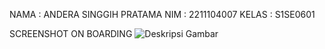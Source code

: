 NAMA : ANDERA SINGGIH PRATAMA
NIM : 2211104007
KELAS : S1SE0601

SCREENSHOT ON BOARDING
![Deskripsi Gambar](https://github.com/anderasinggih/COTS_2211104007_Andera-Singgih-Pratama/Screenshoot/loginpage.png)

